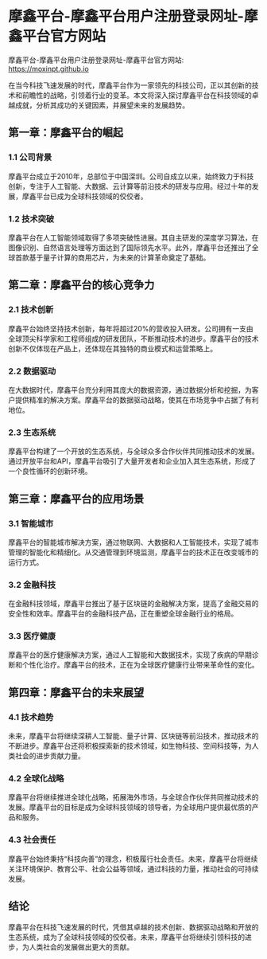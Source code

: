 # 摩鑫平台-摩鑫平台用户注册登录网址-摩鑫平台官方网站

摩鑫平台-摩鑫平台用户注册登录网址-摩鑫平台官方网站: <https://moxinpt.github.io>

在当今科技飞速发展的时代，摩鑫平台作为一家领先的科技公司，正以其创新的技术和前瞻性的战略，引领着行业的变革。本文将深入探讨摩鑫平台在科技领域的卓越成就，分析其成功的关键因素，并展望未来的发展趋势。

## 第一章：摩鑫平台的崛起

### 1.1 公司背景

摩鑫平台成立于2010年，总部位于中国深圳。公司自成立以来，始终致力于科技创新，专注于人工智能、大数据、云计算等前沿技术的研发与应用。经过十年的发展，摩鑫平台已成为全球科技领域的佼佼者。

### 1.2 技术突破

摩鑫平台在人工智能领域取得了多项突破性进展。其自主研发的深度学习算法，在图像识别、自然语言处理等方面达到了国际领先水平。此外，摩鑫平台还推出了全球首款基于量子计算的商用芯片，为未来的计算革命奠定了基础。

## 第二章：摩鑫平台的核心竞争力

### 2.1 技术创新

摩鑫平台始终坚持技术创新，每年将超过20%的营收投入研发。公司拥有一支由全球顶尖科学家和工程师组成的研发团队，不断推动技术的进步。摩鑫平台的技术创新不仅体现在产品上，还体现在其独特的商业模式和运营策略上。

### 2.2 数据驱动

在大数据时代，摩鑫平台充分利用其庞大的数据资源，通过数据分析和挖掘，为客户提供精准的解决方案。摩鑫平台的数据驱动战略，使其在市场竞争中占据了有利地位。

### 2.3 生态系统

摩鑫平台构建了一个开放的生态系统，与全球众多合作伙伴共同推动技术的发展。通过开放平台和API，摩鑫平台吸引了大量开发者和企业加入其生态系统，形成了一个良性循环的创新环境。

## 第三章：摩鑫平台的应用场景

### 3.1 智能城市

摩鑫平台的智能城市解决方案，通过物联网、大数据和人工智能技术，实现了城市管理的智能化和精细化。从交通管理到环境监测，摩鑫平台的技术正在改变城市的运行方式。

### 3.2 金融科技

在金融科技领域，摩鑫平台推出了基于区块链的金融解决方案，提高了金融交易的安全性和效率。摩鑫平台的金融科技产品，正在重塑全球金融行业的格局。

### 3.3 医疗健康

摩鑫平台的医疗健康解决方案，通过人工智能和大数据技术，实现了疾病的早期诊断和个性化治疗。摩鑫平台的技术，正在为全球医疗健康行业带来革命性的变化。

## 第四章：摩鑫平台的未来展望

### 4.1 技术趋势

未来，摩鑫平台将继续深耕人工智能、量子计算、区块链等前沿技术，推动技术的不断进步。摩鑫平台还将积极探索新的技术领域，如生物科技、空间科技等，为人类社会的进步贡献力量。

### 4.2 全球化战略

摩鑫平台将继续推进全球化战略，拓展海外市场，与全球合作伙伴共同推动技术的发展。摩鑫平台的目标是成为全球科技领域的领导者，为全球用户提供最优质的产品和服务。

### 4.3 社会责任

摩鑫平台始终秉持“科技向善”的理念，积极履行社会责任。未来，摩鑫平台将继续关注环境保护、教育公平、社会公益等领域，通过科技的力量，推动社会的可持续发展。

## 结论

摩鑫平台在科技飞速发展的时代，凭借其卓越的技术创新、数据驱动战略和开放的生态系统，成为了全球科技领域的佼佼者。未来，摩鑫平台将继续引领科技的进步，为人类社会的发展做出更大的贡献。